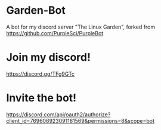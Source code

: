 # Garden-Bot
A bot for my discord server "The Linux Garden", forked from https://github.com/PurpleSci/PurpleBot

# Join my discord!
https://discord.gg/TFg9GTc


# Invite the bot!

https://discord.com/api/oauth2/authorize?client_id=769606923091181569&permissions=8&scope=bot